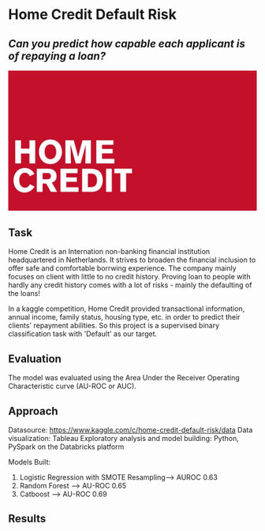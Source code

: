 # Home Credit Default Risk
## *Can you predict how capable each applicant is of repaying a loan?*

![Image description](hc_logo.png) <br />

## Task 
Home Credit is an Internation non-banking financial institution headquartered in Netherlands. It strives to broaden the financial inclusion to offer safe and comfortable borrwing experience. The company mainly focuses on client with little to no credit history. Proving loan to people with hardly any credit history comes with a lot of risks - mainly the defaulting of the loans! 

In a kaggle competition, Home Credit provided transactional information, annual income, family status, housing type, etc. in order to predict their clients' repayment abilities. So this project is a supervised binary classification task with 'Default' as our target. 

## Evaluation 

The model was evaluated using the Area Under the Receiver Operating Characteristic curve (AU-ROC or AUC).


## Approach

Datasource: https://www.kaggle.com/c/home-credit-default-risk/data
Data visualization: Tableau 
Exploratory analysis and model building: Python, PySpark on the Databricks platform 

Models Built: 
1) Logistic Regression with SMOTE Resampling--> AUROC 0.63
2) Random Forest --> AU-ROC 0.65
3) Catboost --> AU-ROC 0.69 

## Results 
